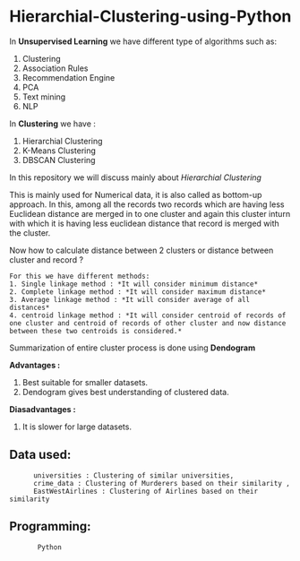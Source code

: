# Hierarchial-Clustering-using-Python

In **Unsupervised Learning** we have different type of algorithms such as:
1. Clustering
2. Association Rules
3. Recommendation Engine
4. PCA
5. Text mining
6. NLP


In **Clustering** we have :
1. Hierarchial Clustering
2. K-Means Clustering
3. DBSCAN Clustering

In this repository we will discuss mainly about *Hierarchial Clustering*

 This is mainly used for Numerical data, it is also called as bottom-up approach. In this, among all the records two records which are having less Euclidean distance are merged in to one cluster and again this cluster inturn with which it is having less euclidean distance that record is merged with the cluster.
 
 Now how to calculate distance between 2 clusters or distance between cluster and record ?
 
    For this we have different methods:
    1. Single linkage method : *It will consider minimum distance*
    2. Complete linkage method : *It will consider maximum distance*
    3. Average linkage method : *It will consider average of all distances*
    4. centroid linkage method : *It will consider centroid of records of one cluster and centroid of records of other cluster and now distance between these two centroids is considered.*
    
Summarization of entire cluster process is done using **Dendogram**

**Advantages :**
1. Best suitable for smaller datasets.
2. Dendogram gives best understanding of clustered data.

**Diasadvantages :**
1. It is slower for large datasets.
    

## Data used:
          universities : Clustering of similar universities,
          crime_data : Clustering of Murderers based on their similarity ,
          EastWestAirlines : Clustering of Airlines based on their similarity


##  Programming:
           Python
